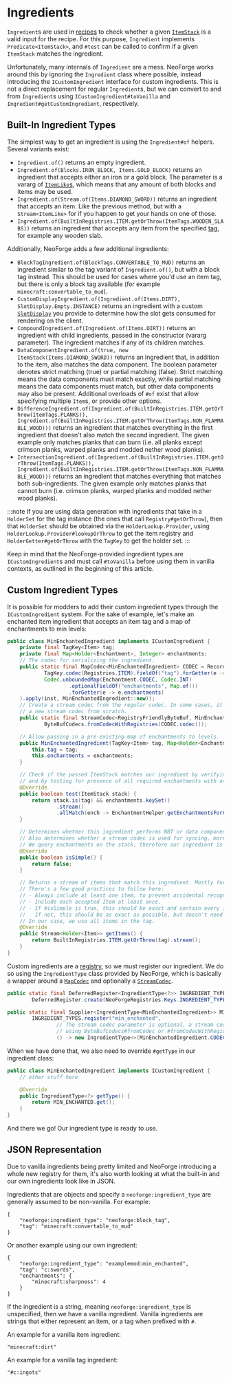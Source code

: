 # Ingredients

`Ingredient`s are used in [recipes] to check whether a given [`ItemStack`][itemstack] is a valid input for the recipe. For this purpose, `Ingredient` implements `Predicate<ItemStack>`, and `#test` can be called to confirm if a given `ItemStack` matches the ingredient.

Unfortunately, many internals of `Ingredient` are a mess. NeoForge works around this by ignoring the `Ingredient` class where possible, instead introducing the `ICustomIngredient` interface for custom ingredients. This is not a direct replacement for regular `Ingredient`s, but we can convert to and from `Ingredient`s using `ICustomIngredient#toVanilla` and `Ingredient#getCustomIngredient`, respectively.

## Built-In Ingredient Types

The simplest way to get an ingredient is using the `Ingredient#of` helpers. Several variants exist:

- `Ingredient.of()` returns an empty ingredient.
- `Ingredient.of(Blocks.IRON_BLOCK, Items.GOLD_BLOCK)` returns an ingredient that accepts either an iron or a gold block. The parameter is a vararg of [`ItemLike`s][itemlike], which means that any amount of both blocks and items may be used.
- `Ingredient.of(Stream.of(Items.DIAMOND_SWORD))` returns an ingredient that accepts an item. Like the previous method, but with a `Stream<ItemLike>` for if you happen to get your hands on one of those.
- `Ingredient.of(BuiltInRegistries.ITEM.getOrThrow(ItemTags.WOODEN_SLABS))` returns an ingredient that accepts any item from the specified [tag], for example any wooden slab.

Additionally, NeoForge adds a few additional ingredients:

- `BlockTagIngredient.of(BlockTags.CONVERTABLE_TO_MUD)` returns an ingredient similar to the tag variant of `Ingredient.of()`, but with a block tag instead. This should be used for cases where you'd use an item tag, but there is only a block tag available (for example `minecraft:convertable_to_mud`).
- `CustomDisplayIngredient.of(Ingredient.of(Items.DIRT), SlotDisplay.Empty.INSTANCE)` returns an ingredient with a custom [`SlotDisplay`][slotdisplay] you provide to determine how the slot gets consumed for rendering on the client.
- `CompoundIngredient.of(Ingredient.of(Items.DIRT))` returns an ingredient with child ingredients, passed in the constructor (vararg parameter). The ingredient matches if any of its children matches.
- `DataComponentIngredient.of(true, new ItemStack(Items.DIAMOND_SWORD))` returns an ingredient that, in addition to the item, also matches the data component. The boolean parameter denotes strict matching (true) or partial matching (false). Strict matching means the data components must match exactly, while partial matching means the data components must match, but other data components may also be present. Additional overloads of `#of` exist that allow specifying multiple `Item`s, or provide other options.
- `DifferenceIngredient.of(Ingredient.of(BuiltInRegistries.ITEM.getOrThrow(ItemTags.PLANKS)), Ingredient.of(BuiltInRegistries.ITEM.getOrThrow(ItemTags.NON_FLAMMABLE_WOOD)))` returns an ingredient that matches everything in the first ingredient that doesn't also match the second ingredient. The given example only matches planks that can burn (i.e. all planks except crimson planks, warped planks and modded nether wood planks).
- `IntersectionIngredient.of(Ingredient.of(BuiltInRegistries.ITEM.getOrThrow(ItemTags.PLANKS)), Ingredient.of(BuiltInRegistries.ITEM.getOrThrow(ItemTags.NON_FLAMMABLE_WOOD)))` returns an ingredient that matches everything that matches both sub-ingredients. The given example only matches planks that cannot burn (i.e. crimson planks, warped planks and modded nether wood planks).

:::note
If you are using data generation with ingredients that take in a `HolderSet` for the tag instance (the ones that call `Registry#getOrThrow`), then that `HolderSet` should be obtained via the `HolderLookup.Provider`, using `HolderLookup.Provider#lookupOrThrow` to get the item registry and `HolderGetter#getOrThrow` with the `TagKey` to get the holder set.
:::

Keep in mind that the NeoForge-provided ingredient types are `ICustomIngredient`s and must call `#toVanilla` before using them in vanilla contexts, as outlined in the beginning of this article.

## Custom Ingredient Types

It is possible for modders to add their custom ingredient types through the `ICustomIngredient` system. For the sake of example, let's make an enchanted item ingredient that accepts an item tag and a map of enchantments to min levels:

```java
public class MinEnchantedIngredient implements ICustomIngredient {
    private final TagKey<Item> tag;
    private final Map<Holder<Enchantment>, Integer> enchantments;
    // The codec for serializing the ingredient.
    public static final MapCodec<MinEnchantedIngredient> CODEC = RecordCodecBuilder.mapCodec(inst -> inst.group(
            TagKey.codec(Registries.ITEM).fieldOf("tag").forGetter(e -> e.tag),
            Codec.unboundedMap(Enchantment.CODEC, Codec.INT)
                    .optionalFieldOf("enchantments", Map.of())
                    .forGetter(e -> e.enchantments)
    ).apply(inst, MinEnchantedIngredient::new));
    // Create a stream codec from the regular codec. In some cases, it might make sense to define
    // a new stream codec from scratch.
    public static final StreamCodec<RegistryFriendlyByteBuf, MinEnchantedIngredient> STREAM_CODEC =
            ByteBufCodecs.fromCodecWithRegistries(CODEC.codec());

    // Allow passing in a pre-existing map of enchantments to levels.
    public MinEnchantedIngredient(TagKey<Item> tag, Map<Holder<Enchantment>, Integer> enchantments) {
        this.tag = tag;
        this.enchantments = enchantments;
    }

    // Check if the passed ItemStack matches our ingredient by verifying the item is in the tag
    // and by testing for presence of all required enchantments with at least the required level.
    @Override
    public boolean test(ItemStack stack) {
        return stack.is(tag) && enchantments.keySet()
                .stream()
                .allMatch(ench -> EnchantmentHelper.getEnchantmentsForCrafting(stack).getLevel(ench) >= enchantments.get(ench));
    }

    // Determines whether this ingredient performs NBT or data component matching (false) or not (true).
    // Also determines whether a stream codec is used for syncing, more on this later.
    // We query enchantments on the stack, therefore our ingredient is not simple.
    @Override
    public boolean isSimple() {
        return false;
    }

    // Returns a stream of items that match this ingredient. Mostly for display purposes.
    // There's a few good practices to follow here:
    // - Always include at least one item, to prevent accidental recognition as empty.
    // - Include each accepted Item at least once.
    // - If #isSimple is true, this should be exact and contain every item that matches.
    //   If not, this should be as exact as possible, but doesn't need to be super accurate.
    // In our case, we use all items in the tag.
    @Override
    public Stream<Holder<Item>> getItems() {
        return BuiltInRegistries.ITEM.getOrThrow(tag).stream();
    }
}
```

Custom ingredients are a [registry], so we must register our ingredient. We do so using the `IngredientType` class provided by NeoForge, which is basically a wrapper around a [`MapCodec`][codec] and optionally a [`StreamCodec`][streamcodec].

```java
public static final DeferredRegister<IngredientType<?>> INGREDIENT_TYPES =
        DeferredRegister.create(NeoForgeRegistries.Keys.INGREDIENT_TYPE, ExampleMod.MOD_ID);

public static final Supplier<IngredientType<MinEnchantedIngredient>> MIN_ENCHANTED =
        INGREDIENT_TYPES.register("min_enchanted",
                // The stream codec parameter is optional, a stream codec will be created from the codec
                // using ByteBufCodecs#fromCodec or #fromCodecWithRegistries if the stream codec isn't specified.
                () -> new IngredientType<>(MinEnchantedIngredient.CODEC, MinEnchantedIngredient.STREAM_CODEC));
```

When we have done that, we also need to override `#getType` in our ingredient class:

```java
public class MinEnchantedIngredient implements ICustomIngredient {
    // other stuff here

    @Override    
    public IngredientType<?> getType() {
        return MIN_ENCHANTED.get();
    }
}
```

And there we go! Our ingredient type is ready to use.

## JSON Representation

Due to vanilla ingredients being pretty limited and NeoForge introducing a whole new registry for them, it's also worth looking at what the built-in and our own ingredients look like in JSON.

Ingredients that are objects and specify a `neoforge:ingredient_type` are generally assumed to be non-vanilla. For example:

```json5
{
    "neoforge:ingredient_type": "neoforge:block_tag",
    "tag": "minecraft:convertable_to_mud"
}
```

Or another example using our own ingredient:

```json5
{
    "neoforge:ingredient_type": "examplemod:min_enchanted",
    "tag": "c:swords",
    "enchantments": {
        "minecraft:sharpness": 4
    }
}
```

If the ingredient is a string, meaning `neoforge:ingredient_type` is unspecified, then we have a vanilla ingredient. Vanilla ingredients are strings that either represent an item, or a tag when prefixed with `#`.

An example for a vanilla item ingredient:

```json5
"minecraft:dirt"
```

An example for a vanilla tag ingredient:

```json5
"#c:ingots"
```

[codec]: ../../../datastorage/codecs.md
[itemlike]: ../../../items/index.md#itemlike
[itemstack]: ../../../items/index.md#itemstacks
[recipes]: index.md
[registry]: ../../../concepts/registries.md
[slotdisplay]: index.md#slot-displays
[streamcodec]: ../../../networking/streamcodecs.md
[tag]: ../tags.md
